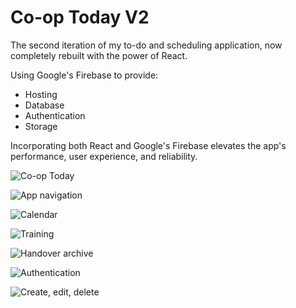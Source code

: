 # Co-op Today V2

The second iteration of my to-do and scheduling application, now completely rebuilt with the power of React.

Using Google's Firebase to provide:

- Hosting
- Database
- Authentication
- Storage

Incorporating both React and Google's Firebase elevates the app's performance, user experience, and reliability.

![Co-op Today](screenshots/screenshot01.png)

![App navigation](screenshots/screenshot02.png)

![Calendar](screenshots/screenshot03.png)

![Training](screenshots/screenshot04.png)

![Handover archive](screenshots/screenshot05.png)

![Authentication](screenshots/screenshot06.png)

![Create, edit, delete](screenshots/screenshot07.png)

